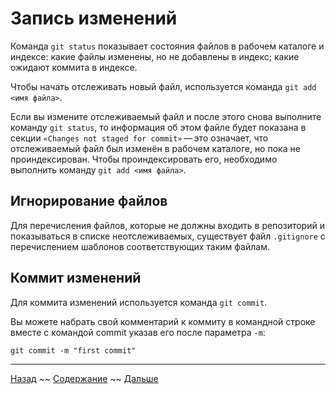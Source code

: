 # Запись изменений

Команда `git status` показывает состояния файлов в рабочем каталоге и индексе: какие файлы изменены, но не добавлены в индекс; какие ожидают коммита в индексе.

Чтобы начать отслеживать новый файл, используется команда `git add <имя файла>`. 

Если вы измените отслеживаемый файл и после этого снова выполните команду `git status`, то информация об этом файле будет показана в секции `«Changes not staged for commit»` — это означает, что отслеживаемый файл был изменён в рабочем каталоге, но пока не проиндексирован. Чтобы проиндексировать его, необходимо выполнить команду `git add <имя файла>`.

## Игнорирование файлов

Для перечисления файлов, которые не должны входить в репозиторий и показываться в списке неотслеживаемых, существует файл `.gitignore` с перечислением шаблонов соответствующих таким файлам.

## Коммит изменений

Для коммита изменений используется команда `git commit`.

Вы можете набрать свой комментарий к коммиту в командной строке вместе с командой commit указав его после параметра `-m`:

```
git commit -m "first commit"
```

***

[Назад](./04-creating.md) ~~
[Содержание](./readme.md) ~~
[Дальше](./06-remote.md)